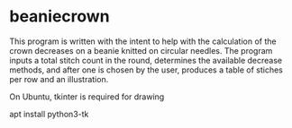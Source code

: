 # beaniecrown

This program is written with the intent to help with the calculation of the crown decreases on a beanie knitted 
on circular needles. The program inputs a total stitch count in the round, determines the available decrease
methods, and after one is chosen by the user, produces a table of stiches per row and an illustration.

On Ubuntu, tkinter is required for drawing

apt install python3-tk
